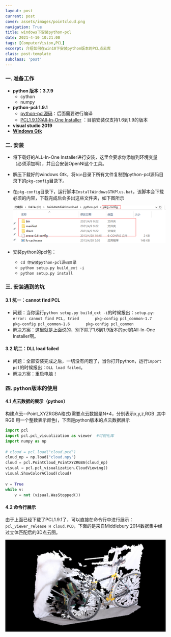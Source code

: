 ```yaml
---
layout: post
current: post
cover: assets/images/pointcloud.png
navigation: True
title: windows下安装python-pcl
date: 2021-4-10 10:21:00
tags: [ComputerVision,PCL]
excerpt: 介绍如何在win10下安装python版本的PCL点云库
class: post-template
subclass: 'post'
---
```


### 一. 准备工作

* **python 版本：3.7.9**
  * cython
  * numpy
* **python-pcl:1.9.1**
  * [python-pcl源码](https://github.com/strawlab/python-pcl)：后面需要进行编译
  * [PCL1.9.1的All-In-One Installer](https://github.com/PointCloudLibrary/pcl/releases/) ：目前安装仅支持1.6到1.9的版本
* **visual studio 2019**
* **[Windows Gtk](http://www.tarnyko.net/dl/gtk.htm)**

### 二. 安装

* 将下载好的ALL-In-One Installer进行安装，这里会要求你添加到环境变量（必须添加啊），并且会安装OpenNI这个工具。

* 解压下载好的windows Gtk，将`bin`目录下所有文件复制到python-pcl源码目录下的`pkg-config`目录下。

* 在`pkg-config`目录下，运行脚本`InstallWindowsGTKPlus.bat`，该脚本会下载必须的内容，下载完成后会多出这些文件夹，如下图所示

  ![](https://raw.githubusercontent.com/yy2lyx/picgo/admin/img/pcl_1.png)

* 安装python的pcl包：
  * `cd 你安装python-pcl源码目录`
  * `python setup.py build_ext -i`
  * `python setup.py install`

### 三. 安装遇到的坑

#### 3.1 坑一：cannot find PCL

* 问题：当你运行`python setup.py build_ext -i`的时候报出：`setup.py: error: cannot find PCL, tried 		pkg-config pcl_common-1.7 		pkg-config pcl_common-1.6 		pkg-config pcl_common`
* 解决方案：这里就是上面说的，别下除了1.6到1.9版本的pcl的All-In-One Installer啊。

#### 3.2 坑二：DLL load failed

* 问题：全部安装完成之后，一切没有问题了，当你打开python，运行`import pcl`的时候报出：`DLL load failed`。
* 解决方案：重启电脑！

### 四. python版本的使用

#### 4.1  点云数据的展示（python）

构建点云--Point_XYZRGBA格式(需要点云数据是N*4，分别表示x,y,z,RGB ,其中RGB 用一个整数表示颜色)，下面是python版本的点云数据展示

```python
import pcl
import pcl.pcl_visualization as viewer  #可视化库
import numpy as np

# cloud = pcl.load("cloud.pcd")
cloud_np = np.load("cloud.npy")
cloud = pcl.PointCloud_PointXYZRGBA(cloud_np)
visual = pcl.pcl_visualization.CloudViewing()
visual.ShowColorACloud(cloud)

v = True
while v:
    v = not (visual.WasStopped())
```

#### 4.2 命令行展示

由于上面已经下载了PCL1.9.1了，可以直接在命令行中进行展示：`pcl_viewer_release H cloud.PCD`，下面的是来自Middlebury 2014数据集中经过立体匹配后的3D点云图。

![](https://raw.githubusercontent.com/yy2lyx/picgo/admin/img/pcl_2.png)